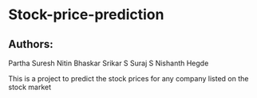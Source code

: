# Stock-price-prediction
## Authors: 
Partha Suresh
Nitin Bhaskar
Srikar S
Suraj S
Nishanth Hegde


This is a project to predict the stock prices for any company listed on the stock market
